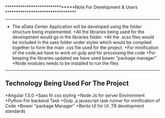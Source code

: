 *******************************Note For Development & Users *********************************
_____________________________________________________________________________________________

+ The aData Center Application will be developed using the  folder structure being implemented.
+All the libraries  being used for the development would go in the libraries folder.
+All the .scss files would be included in the sass folder under styles which  would be compiled  together to form the main .css file used for the project.
+For minification of the code,we have to work on gulp and for processing the code
+For keeping the libraries updated we have used bower "package manager"
+Node modules needs to be installed to run the files 
-------------------------------------------
Technology Being Used For The Project
-------------------------------------------
+Angular 1.5.0
+Sass fir css styling
+Node Js for server Environment
+Python For backend Task
+Gulp ,a javascript task runner for minification of Code
+Bower "package Manager"
+Bento UI for  UI ,TR development standards

